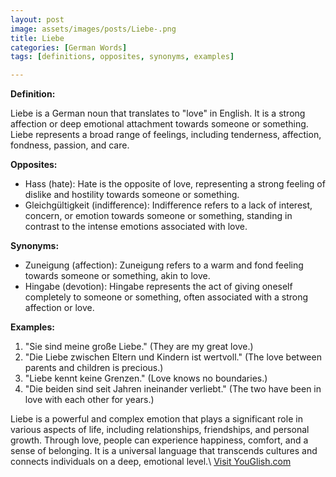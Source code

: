 ```yaml
---
layout: post
image: assets/images/posts/Liebe-.png
title: Liebe 
categories: [German Words]
tags: [definitions, opposites, synonyms, examples]

---
```


**Definition:**

Liebe is a German noun that translates to "love" in English. It is a strong affection or deep emotional attachment towards someone or something. Liebe represents a broad range of feelings, including tenderness, affection, fondness, passion, and care.

**Opposites:**

* Hass (hate): Hate is the opposite of love, representing a strong feeling of dislike and hostility towards someone or something.
* Gleichgültigkeit (indifference): Indifference refers to a lack of interest, concern, or emotion towards someone or something, standing in contrast to the intense emotions associated with love.

**Synonyms:**

* Zuneigung (affection): Zuneigung refers to a warm and fond feeling towards someone or something, akin to love.
* Hingabe (devotion): Hingabe represents the act of giving oneself completely to someone or something, often associated with a strong affection or love.

**Examples:**

1. "Sie sind meine große Liebe." (They are my great love.)
2. "Die Liebe zwischen Eltern und Kindern ist wertvoll." (The love between parents and children is precious.)
3. "Liebe kennt keine Grenzen." (Love knows no boundaries.)
4. "Die beiden sind seit Jahren ineinander verliebt." (The two have been in love with each other for years.)

Liebe is a powerful and complex emotion that plays a significant role in various aspects of life, including relationships, friendships, and personal growth. Through love, people can experience happiness, comfort, and a sense of belonging. It is a universal language that transcends cultures and connects individuals on a deep, emotional level.\ <a id="yg-widget-0" class="youglish-widget" data-query="Liebe " data-lang="german" data-components="8412" data-auto-start="0" data-bkg-color="theme_light" data-title="How%20to%20pronounce%20Liebe %20in%20German"  rel="nofollow" href="https://youglish.com">Visit YouGlish.com</a><script async src="https://youglish.com/public/emb/widget.js" charset="utf-8"></script>